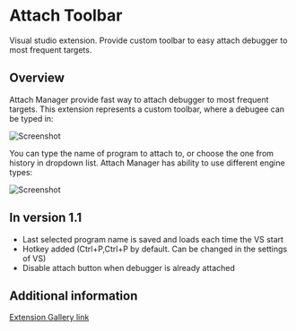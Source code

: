 # Attach Toolbar
Visual studio extension. Provide custom toolbar to easy attach debugger to most frequent targets.

## Overview

Attach Manager provide fast way to attach debugger to most frequent targets. This extension represents a custom toolbar, where a debugee can be typed in:

![Screenshot](http://i1.visualstudiogallery.msdn.s-msft.com/c4c35d6b-c5bb-4159-889d-cff4a748b83a/image/file/140871/1/2.png)

You can type the name of program to attach to, or choose the one from history in dropdown list.
Attach Manager has ability to use different engine types:

![Screenshot](http://i1.visualstudiogallery.msdn.s-msft.com/c4c35d6b-c5bb-4159-889d-cff4a748b83a/image/file/140872/1/2.png)

## In version 1.1

- Last selected program name is saved and loads each time the VS start
- Hotkey added (Ctrl+P,Ctrl+P by default. Can be changed in the settings of VS)
- Disable attach button when debugger is already attached

## Additional information

[Extension Gallery link](https://visualstudiogallery.msdn.microsoft.com/c4c35d6b-c5bb-4159-889d-cff4a748b83a)
